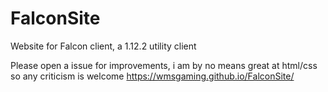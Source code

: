 # FalconSite
Website for Falcon client, a 1.12.2 utility client

Please open a issue for improvements, i am by no means great at html/css so any criticism is welcome
https://wmsgaming.github.io/FalconSite/
